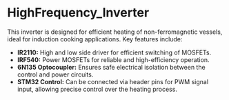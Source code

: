 # HighFrequency_Inverter
This inverter is designed for efficient heating of non-ferromagnetic vessels, ideal for induction cooking applications. Key features include:

- **IR2110:** High and low side driver for efficient switching of MOSFETs.
- **IRF540:** Power MOSFETs for reliable and high-efficiency operation.
- **6N135 Optocoupler:** Ensures safe electrical isolation between the control and power circuits.
- **STM32 Control:** Can be connected via header pins for PWM signal input, allowing precise control over the heating process.
